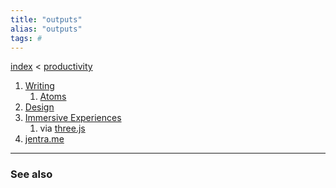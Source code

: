 ```yaml
---
title: "outputs"
alias: "outputs"
tags: #
---
```

[index](/.md) < [productivity](§-productivity.md)

1. [Writing](Writing.md)
	1. [Atoms](Atoms)
2. [Design](§-design.md)
3. [Immersive Experiences](private/immersive-experiences.md)
	1. via [three.js](three.js.md)
4. [jentra.me](https://jentra.me/)

-------------
### See also



